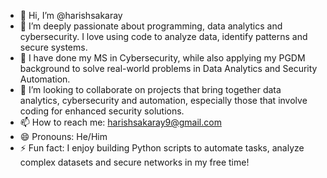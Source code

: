- 👋 Hi, I’m @harishsakaray
- 👀 I’m deeply passionate about programming, data analytics and cybersecurity. I love using code to analyze data, identify patterns and secure systems.
- 🌱 I have done my MS in Cybersecurity, while also applying my PGDM background to solve real-world problems in Data Analytics and Security Automation.
- 💞️ I’m looking to collaborate on projects that bring together data analytics, cybersecurity and automation, especially those that involve coding for enhanced security solutions.
- 📫 How to reach me: harishsakaray9@gmail.com
- 😄 Pronouns: He/Him
- ⚡ Fun fact: I enjoy building Python scripts to automate tasks, analyze complex datasets and secure networks in my free time!

<!---
harishsakaray/harishsakaray is a ✨ special ✨ repository because its `README.md` (this file) appears on your GitHub profile.
You can click the Preview link to take a look at your changes.
--->
